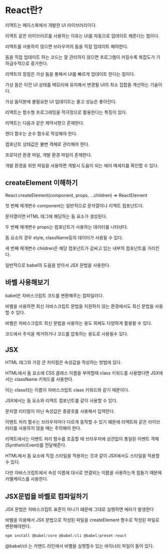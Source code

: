 # React란?

리액트는 페이스북에서 개발한 UI 라이브러리이다.

리액트 같은 라이브러르를 사용하는 이유는 UI를 자동으로 업데이트 해준다는 점이다.

리액트를 사용하지 않으면 브라우저의 돔을 직접 업데이트 해야한다.

돔을 직접 업데이트 하는 코드는 잘 관리하지 않으면 프로그램이 커질수록 복잡도가 기하급수적으로 증가한다.

리액트의 장점은 가상 돔을 통해서 UI를 빠르게 업데이트 한다는 점이다.

가상 돔은 이전 UI 상태를 메모리에 유지해서 변경될 UI의 최소 집합을 계산하는 기술이다.

가상 돔덕분에 불필요한 UI 업데이트는 줄고 성능은 좋아진다.

리액트는 함수형 프로그래밍을 적극정으로 활용한다는 특징이 있다.

리액트는 다음과 같은 제약사항으 존재한다.

렌더 함수는 순수 함수로 작성해야 한다.

컴포넌트 상태값은 불변 객체로 관리해야 한다.

프로덕션 환경 파일, 개발 환경 파일이 존재한다.

개발 환경을 위한 파일을 사용하면 개발시 도움이 되는 에러 메세지를 확인할 수 있다.

## createElement 이해하기

React.createElement(component, props, ...children) => ReactElement

첫 번째 매개변수 component는 일반적으로 문자열이나 리액트 컴포넌트다.

문자열이면 HTML 태그에 해당하는 돔 요소가 생성된다.

두 번째 매개변수 props는 컴포넌트가 사용하는 데이터를 나타낸다.

돔 요소의 경우 style, className등의 데이터가 사용될 수 있다.

세 번째 매개변수 children은 해당 컴포넌트가 감싸고 있는 내부의 컴포넌트를 가리킨다.

일반적으로 babel의 도움을 받아서 JSX 문법을 사용한다.

## 바벨 사용해보기

babel은 자바스크립트 코드를 변환해주는 컴파일러다.

바벨을 사용하면 최신 자바스크립트 문법을 지원하지 않는 환경에서도 최신 문법을 사용할 수 있다.

바벨은 자바스크립트 최신 문법을 사용하는 용도 외에도 다양하게 활용될 수 있다.

코드에서 주석을 제거하거나 코드를 압축하는 용도로 사용될수 있다.

## JSX

HTML 태그와 가장 큰 차이점은 속성값을 작성하는 방법에 있다.

HTML에서 돔 요소에 CSS 클래스 이름을 부여할때 class 키워드를 사용했다면 JSX에서는 className 키워드를 사용한다.

이는 class라는 이름이 자바스크립트 class 키워드와 같기 때문이다.

JSX에서는 돔 요소와 리액트 컴포넌트를 같이 사용할 수 있다.

문자열 리터럴이 아닌 속성값은 중괄호를 사용해서 입력한다.

이벤트 처리 함수는 브라우저마다 다르게 동작할 수 있기 떄문에 리액트와 같은 라이브러리를 사용하지 않을 때는 주의해야 한다.

리액트에서는 이벤트 처리 함수를 호출할 때 브라우저에 상관없이 통일된 이벤트 객체(SyntheticEvent)를 전달해준다.

HTML에서 돔 요소에 직접 스타일을 적용하는 것과 같이 JSX에서도 스타일을 적용할 수 있다.

다만 자바스크립트에서 속성 이름에 대시로 연결되는 이름을 사용하는게 힘들기 때문에 카멜케이스를 사용한다.

## JSX문법을 바벨로 컴파일하기

JSX 문법은 자바스크립트 표준이 아니기 떄문에 그대로 실행하면 에러가 발생한다

바벨을 이용해서 JSX 문법으로 작성된 파일을 createElement 함수로 작성된 파일로 변환해야한다.

```js
npm install @babel/core @babel/cli @babel/preset-react
```

@babel/cli 는 커맨드 라인에서 바벨을 실행할수 있는 바이너리 파일이 들어 있다.

